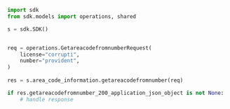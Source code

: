 <!-- Start SDK Example Usage -->
```python
import sdk
from sdk.models import operations, shared

s = sdk.SDK()


req = operations.GetareacodefromnumberRequest(
    license="corrupti",
    number="provident",
)
    
res = s.area_code_information.getareacodefromnumber(req)

if res.getareacodefromnumber_200_application_json_object is not None:
    # handle response
```
<!-- End SDK Example Usage -->